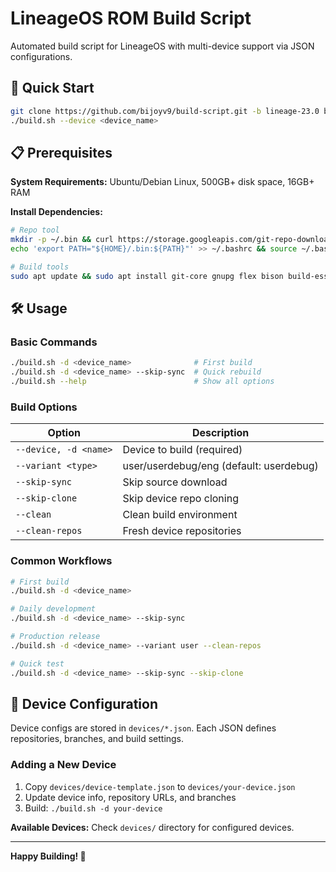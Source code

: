 # LineageOS ROM Build Script

Automated build script for LineageOS with multi-device support via JSON configurations.

## 🚀 Quick Start

```bash
git clone https://github.com/bijoyv9/build-script.git -b lineage-23.0 build-lineage && cd build-lineage && chmod +x build.sh
./build.sh --device <device_name>
```

## 📋 Prerequisites

**System Requirements:** Ubuntu/Debian Linux, 500GB+ disk space, 16GB+ RAM

**Install Dependencies:**
```bash
# Repo tool
mkdir -p ~/.bin && curl https://storage.googleapis.com/git-repo-downloads/repo > ~/.bin/repo && chmod a+rx ~/.bin/repo
echo 'export PATH="${HOME}/.bin:${PATH}"' >> ~/.bashrc && source ~/.bashrc

# Build tools
sudo apt update && sudo apt install git-core gnupg flex bison build-essential zip curl zlib1g-dev libc6-dev-i386 libncurses5 lib32ncurses5-dev x11proto-core-dev libx11-dev lib32z1-dev libgl1-mesa-dev libxml2-utils xsltproc unzip fontconfig python3 jq
```

## 🛠️ Usage

### Basic Commands
```bash
./build.sh -d <device_name>              # First build
./build.sh -d <device_name> --skip-sync  # Quick rebuild
./build.sh --help                        # Show all options
```

### Build Options

| Option | Description |
|--------|-------------|
| `--device, -d <name>` | Device to build (required) |
| `--variant <type>` | user/userdebug/eng (default: userdebug) |
| `--skip-sync` | Skip source download |
| `--skip-clone` | Skip device repo cloning |
| `--clean` | Clean build environment |
| `--clean-repos` | Fresh device repositories |

### Common Workflows
```bash
# First build
./build.sh -d <device_name>

# Daily development
./build.sh -d <device_name> --skip-sync

# Production release
./build.sh -d <device_name> --variant user --clean-repos

# Quick test
./build.sh -d <device_name> --skip-sync --skip-clone
```

## 📱 Device Configuration

Device configs are stored in `devices/*.json`. Each JSON defines repositories, branches, and build settings.

### Adding a New Device
1. Copy `devices/device-template.json` to `devices/your-device.json`
2. Update device info, repository URLs, and branches
3. Build: `./build.sh -d your-device`

**Available Devices:**
Check `devices/` directory for configured devices.

---

**Happy Building! 🚀**
